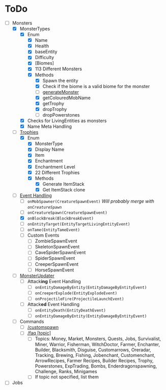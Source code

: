 # ToDo

- [ ] Monsters
  - [x] MonsterTypes
    - [x] Enum
      - [x] Name
      - [x] Health
      - [x] baseEntity
      - [x] Difficulty
      - [x] [Biomes]
      - [x] 113 Different Monsters
      - [x] Methods
        - [x] Spawn the entity
        - [x] Check if the biome is a valid biome for the monster
        - [ ] [generateMonster](https://github.com/nathank33/MonstersPlus/blob/master/src/me/coolade/monstersplus/monsters/MonsterList.java#L454)
        - [x] getColouredMobName
        - [x] getTrophy
        - [x] dropTrophy
        - [ ] dropPowerstones
    - [x] Checks for LivingEntities as monsters
    - [x] Name Meta Handling
  - [ ] [Trophies](https://github.com/nathank33/MonstersPlus/blob/master/src/me/coolade/monstersplus/monsters/MonsterList.java#L172)
    - [x] Enum
      - [x] MonsterType
      - [x] Display Name
      - [x] Item
      - [x] Enchantment
      - [x] Enchantment Level
      - [x] 22 Different Trophies
      - [x] Methods
        - [x] Generate ItemStack
        - [x] Get ItemStack clone
  - [ ] [Event Handling](https://github.com/nathank33/MonstersPlus/blob/5d91cc42615335ca3ec4192cd26478ad45472d9b/src/me/coolade/monstersplus/monsters/MonsterListener.java)
    - [ ] `onMobSpawner(CreatureSpawnEvent)` *Will probably merge with `onCreatureSpawn`*
    - [ ] `onCreatureSpawn(CreatureSpawnEvent)`
    - [x] `onBlockBreak(BlockBreakEvent)`
    - [ ] `onEntityTarget(EntityTargetLivingEntityEvent)`
    - [ ] `onTame(EntityTameEvent)`
    - [ ] Custom Events
      - [ ] ZombieSpawnEvent
      - [ ] SkeletonSpawnEvent
      - [ ] CaveSpiderSpawnEvent
      - [ ] SpiderSpawnEvent
      - [ ] CreeperSpawnEvent
      - [ ] HorseSpawnEvent
  - [ ] [MonsterUpdater](https://github.com/nathank33/MonstersPlus/blob/5d91cc42615335ca3ec4192cd26478ad45472d9b/src/me/coolade/monstersplus/monsters/MonsterUpdater.java)
    - [ ] Attack**ing** Event Handling
      - [ ] `onEntityDamageByEntity(EntityDamageByEntityEvent)`
      - [ ] `onCreeperExplode(EntityExplodeEvent)`
      - [ ] `onProjectileFire(ProjectileLaunchEvent)`
    - [ ] Attack**ed** Event Handling
      - [ ] `onEntityDeath(EntityDeathEvent)`
      - [ ] `onEntityDamageByEntity(EntityDamageByEntityEvent)`
  - [ ] Commands
    - [ ] [/customspawn](https://github.com/nathank33/MonstersPlus/blob/master/src/me/coolade/monstersplus/monsters/MonsterSpawnCommand.java)
    - [ ] [/faq [topic]](https://github.com/nathank33/MonstersPlus/blob/master/src/me/coolade/monstersplus/FAQ.java)
      - [ ] Topics: Money, Market, Monsters, Quests, Jobs, Survivalist, Miner, Warrior, Fisherman, WitchDoctor, Farmer, Enchanter, Builder, Blacksmith, Disguise, Customarrows, Oreradar, Tracking, Brewing, Fishing, Jobenchant, Customenchant, ArrowRecipes, Farmer Recipes, Builder Recipes, Trophy, Powerstones, ExpTrading, Bombs, Enderdragonspawning, Challenge, Ranks, Minigames
      - [ ] If topic not specified, list them
- [ ] Jobs
